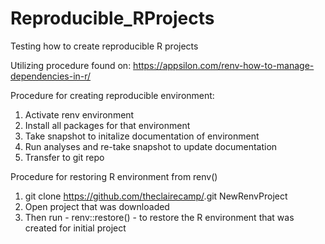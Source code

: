 # Reproducible_RProjects
Testing how to create reproducible R projects

Utilizing procedure found on: https://appsilon.com/renv-how-to-manage-dependencies-in-r/

Procedure for creating reproducible environment:
1. Activate renv environment
2. Install all packages for that environment
3. Take snapshot to initalize documentation of environment
4. Run analyses and re-take snapshot to update documentation
5. Transfer to git repo

Procedure for restoring R environment from renv()
1. git clone https://github.com/theclairecamp/<project>.git NewRenvProject
2. Open project that was downloaded
3. Then run - renv::restore() - to restore the R environment that was created for initial project
